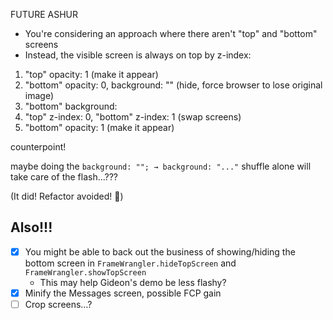 FUTURE ASHUR

- You're considering an approach where there aren't "top" and "bottom" screens
- Instead, the visible screen is always on top by z-index:

1. "top" opacity: 1 (make it appear)
2. "bottom" opacity: 0, background: "" (hide, force browser to lose original image)
3. "bottom" background: <next image>
4. "top" z-index: 0, "bottom" z-index: 1 (swap screens)
5. "bottom" opacity: 1 (make it appear)

counterpoint!

maybe doing the `background: ""; → background: "..."` shuffle alone will take care
of the flash...???

(It did! Refactor avoided! 💫)

## Also!!!

- [x] You might be able to back out the business of showing/hiding the bottom screen in `FrameWrangler.hideTopScreen` and `FrameWrangler.showTopScreen`
	- This may help Gideon's demo be less flashy?
- [x] Minify the Messages screen, possible FCP gain
- [ ] Crop screens…?
